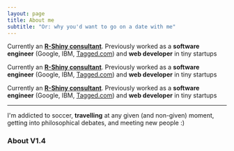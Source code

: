 ```yaml
---
layout: page
title: About me
subtitle: "Or: why you'd want to go on a date with me"
---
```


<div class="row">
    <p><div class="col-sm-1 col-xs-1"><i class="fa fa-briefcase about-icon fa-2
    x"></i></div>
    <div class="col-sm-offset-1 col-xs-offset-1">
    Currently an <a href="/shiny"><strong>R-Shiny consultant</strong></a>. Previously worked as a <strong>software engineer</strong> (Google, IBM, <a href="https://tagged.com" target="_blank">Tagged.com</a>) and <strong>web
    developer</strong> in tiny startups</div></p>
    <p><div class="col-sm-1 col-xs-1"><i class="fa fa-briefcase about-icon fa-8x"></i></div>
    <div class="col-sm-offset-1 col-xs-offset-1">
    Currently an <a href="/shiny"><strong>R-Shiny consultant</strong></a>. Previously worked as a <strong>software engineer</strong> (Google, IBM, <a href="https://tagged.com" target="_blank">Tagged.com</a>) and <strong>web
    developer</strong> in tiny startups</div></p>
    <p><div class="col-sm-1 col-xs-1"><i class="fa fa-briefcase about-icon"></i></div>
    <div class="col-sm-offset-1 col-xs-offset-1">
    Currently an <a href="/shiny"><strong>R-Shiny consultant</strong></a>. Previously worked as a <strong>software engineer</strong> (Google, IBM, <a href="https://tagged.com" target="_blank">Tagged.com</a>) and <strong>web
    developer</strong> in tiny startups</div></p>
</div>

---

<span class="fa fa-heart about-icon"></span>
I'm addicted to soccer, <strong>travelling</strong> at any given (and non-given) moment, getting into philosophical debates,
and meeting new people :)

### About V1.4
